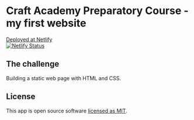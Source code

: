 # Craft Academy Preparatory Course - my first website
[Deployed at Netlify](https://alex-first-website.netlify.app) <br />
[![Netlify Status](https://api.netlify.com/api/v1/badges/0258844d-b837-4f4c-8273-225ee3f4a2fe/deploy-status)](https://app.netlify.com/sites/alex-first-website/deploys)

## The challenge
Building a static web page with HTML and CSS.

## License
This app is open source software [licensed as MIT](https://mit-license.org/).
